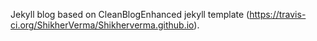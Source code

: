 Jekyll blog based on CleanBlogEnhanced jekyll template (https://travis-ci.org/ShikherVerma/Shikherverma.github.io).
